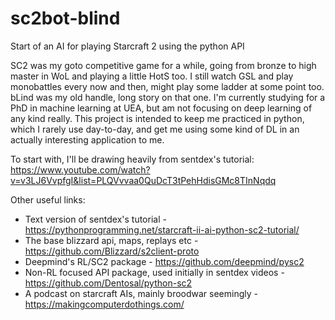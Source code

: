 # sc2bot-blind
Start of an AI for playing Starcraft 2 using the python API

SC2 was my goto competitive game for a while, going from bronze to high master in WoL and playing a little HotS too. I still watch GSL and play monobattles every now and then, might play some ladder at some point too. bLind was my old handle, long story on that one. I'm currently studying for a PhD in machine learning at UEA, but am not focusing on deep learning of any kind really. This project is intended to keep me practiced in python, which I rarely use day-to-day, and get me using some kind of DL in an actually interesting application to me.

To start with, I'll be drawing heavily from sentdex's tutorial: https://www.youtube.com/watch?v=v3LJ6VvpfgI&list=PLQVvvaa0QuDcT3tPehHdisGMc8TInNqdq

Other useful links:
* Text version of sentdex's tutorial - https://pythonprogramming.net/starcraft-ii-ai-python-sc2-tutorial/
* The base blizzard api, maps, replays etc - https://github.com/Blizzard/s2client-proto
* Deepmind's RL/SC2 package - https://github.com/deepmind/pysc2
* Non-RL focused API package, used initially in sentdex videos - https://github.com/Dentosal/python-sc2
* A podcast on starcraft AIs, mainly broodwar seemingly - https://makingcomputerdothings.com/